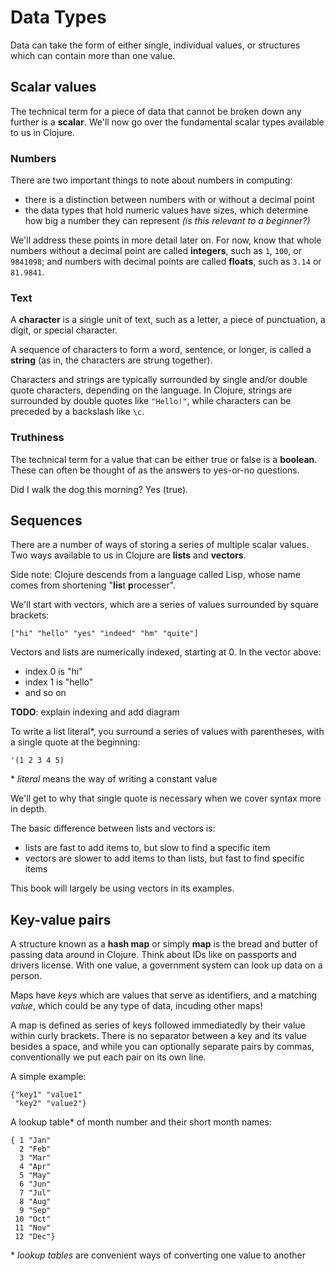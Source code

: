 # Data Types

Data can take the form of either single, individual values, or
structures which can contain more than one value.

## Scalar values

The technical term for a piece of data that cannot be broken down any further
is a **scalar**.
We'll now go over the fundamental scalar types available to us in Clojure.

### Numbers

There are two important things to note about numbers in computing:
- there is a distinction between numbers with or without a decimal point
- the data types that hold numeric values have sizes, which determine how big a number they can represent *(is this relevant to a beginner?)*

We'll address these points in more detail later on.
For now, know that whole numbers without a decimal point are called **integers**,
such as `1`, `100`, or `9841098`; and numbers with decimal points are called **floats**,
such as `3.14` or `81.9841`.

### Text

A **character** is a single unit of text, such as a letter, a piece of punctuation,
a digit, or special character.

A sequence of characters to form a word, sentence, or longer, is called a
**string** (as in, the characters are strung together).

Characters and strings are typically surrounded by single and/or double quote characters,
depending on the language.
In Clojure, strings are surrounded by double quotes like `"Hello!"`, while
characters can be preceded by a backslash like `\c`.

### Truthiness

The technical term for a value that can be either true or false is a **boolean**.
These can often be thought of as the answers to yes-or-no questions.

Did I walk the dog this morning? Yes (true).


## Sequences

There are a number of ways of storing a series of multiple scalar values.
Two ways available to us in Clojure are **lists** and **vectors**.

Side note: Clojure descends from a language called Lisp,
whose name comes from shortening "**lis**t **p**rocesser".

We'll start with vectors, which are a series of values surrounded
by square brackets:

```
["hi" "hello" "yes" "indeed" "hm" "quite"]
```

Vectors and lists are numerically indexed, starting at 0.
In the vector above:
- index 0 is "hi"
- index 1 is "hello"
- and so on

**TODO**: explain indexing and add diagram

To write a list literal\*, you surround a series of values with parentheses,
with a single quote at the beginning:

```
'(1 2 3 4 5)
```

\* *literal* means the way of writing a constant value

We'll get to why that single quote is necessary when we cover syntax more in depth.

The basic difference between lists and vectors is:
- lists are fast to add items to, but slow to find a specific item
- vectors are slower to add items to than lists, but fast to find specific items

This book will largely be using vectors in its examples.



## Key-value pairs

A structure known as a **hash map** or simply **map** is the
bread and butter of passing data around in Clojure.
Think about IDs like on passports and drivers license.
With one value, a government system can look up data on a person.

Maps have *keys* which are values that serve as identifiers,
and a matching *value*, which could be any type of data,
incuding other maps!

A map is defined as series of keys followed immediatedly
by their value within curly brackets.
There is no separator between a key and its value besides a space,
and while you can optionally separate pairs by commas,
conventionally we put each pair on its own line.

A simple example:
```
{"key1" "value1"
 "key2" "value2"}
```

A lookup table\* of month number and their short month names:
```
{ 1 "Jan"
  2 "Feb"
  3 "Mar"
  4 "Apr"
  5 "May"
  6 "Jun"
  7 "Jul"
  8 "Aug"
  9 "Sep"
 10 "Oct"
 11 "Nov"
 12 "Dec"}
```

\* *lookup tables* are convenient ways of converting one value to another
